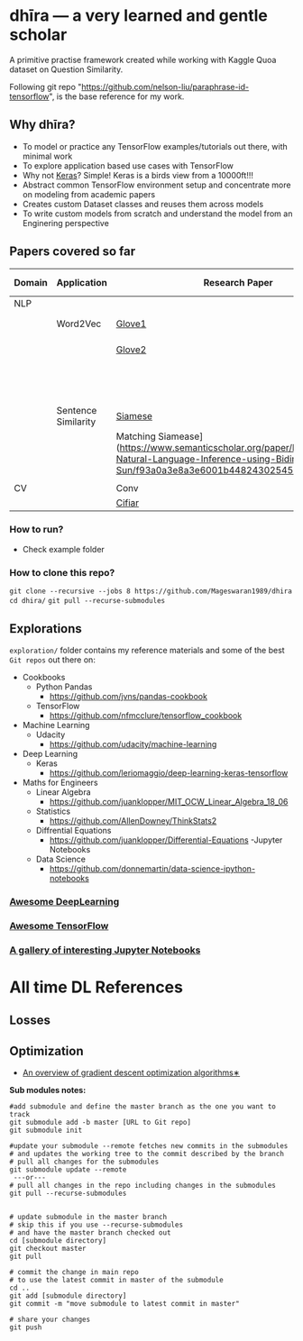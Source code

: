 # dhīra — a very learned and gentle scholar

A primitive practise framework created while working with Kaggle Quoa dataset on Question Similarity.

Following git repo "https://github.com/nelson-liu/paraphrase-id-tensorflow", is the base reference for my work.


## Why dhīra?
- To model or practice any TensorFlow examples/tutorials out there, with minimal work
- To explore application based use cases with TensorFlow
- Why not [Keras](https://github.com/fchollet/keras/)? Simple! Keras is a birds view from a 10000ft!!!
- Abstract common TensorFlow environment setup and concentrate more on modeling from academic papers
- Creates custom Dataset classes and reuses them across models
- To write custom models from scratch and understand the model from an Enginering perspective

## Papers covered so far

| Domain  | Application         | Research Paper                                                                                                                                                | Dataset                                                                   | dhīra Reference                                                                              | TF/Keras | References                                                                              |
|---------|---------------------|---------------------------------------------------------------------------------------------------------------------------------------------------------------|---------------------------------------------------------------------------|----------------------------------------------------------------------------------------------|----------|-----------------------------------------------------------------------------------------|
| NLP     |                     |                                                                                                                                                               |                                                                           |                                                                                              |          |                                                                                         |
|         | Word2Vec            | [Glove1](https://arxiv.org/abs/1408.5882)                                                                                                                     | [Moview Review](http://www.cs.cornell.edu/people/pabo/movie-review-data/) | [model](dhira/tf/models/word2vec/glove.py)[dataset](dhira/tf/data/dataset/movie_review.py)   | TF       | http://cs231n.github.io/convolutional-networks/                                         |
|         |                     | [Glove2](https://arxiv.org/abs/1510.03820)                                                                                                                    |                                                                           |                                                                                              |          | http://www.wildml.com/2015/11/understanding-convolutional-neural-networks-for-nlp       |
|         |                     |                                                                                                                                                               |                                                                           |                                                                                              |          | http://www.wildml.com/2015/12/implementing-a-cnn-for-text-classification-in-tensorflow/ |
|         |                     |                                                                                                                                                               |                                                                           |                                                                                              |          | Git: https://github.com/yoonkim/CNN_sentence                                            |
|         | Sentence Similarity | [Siamese](https://www.aaai.org/ocs/index.php/AAAI/AAAI16/paper/download/12195/12023)                                                                          | [Quora](https://www.kaggle.com/quora/question-pairs-dataset)              | [model](dhira/tf/models/siamese/siamese_bilstm.py)[dataset](dhira/tf/data/dataset/quora.py)  | TF       |                                                                                         |
|         |                     | Matching Siamease](https://www.semanticscholar.org/paper/Learning-Natural-Language-Inference-using-Bidirect-Liu-Sun/f93a0a3e8a3e6001b4482430254595cf737697fa) |                                                                           | [model](dhira/tf/models/siamese/matching_bilstm.py)[dataset](dhira/tf/data/dataset/quora.py) |          |                                                                                         |
|         |                     |                                                                                                                                                               |                                                                           |                                                                                              |          |                                                                                         |
| CV      |                     | Conv                                                                                                                                                          |                                                                           |                                                                                              |          |                                                                                         |
|         |                     | [Cifiar](https://www.cs.toronto.edu/~kriz/cifar.html)                                                                                                         |                                                                           |                                                                                              |          |                                                                                         |            
    
### How to run?
- Check example folder


### How to clone this repo?
`git clone --recursive --jobs 8 https://github.com/Mageswaran1989/dhira`
`cd dhira/`
`git pull --recurse-submodules`

## Explorations

`exploration/` folder contains my reference materials and some of the best `Git repos` out there on:
- Cookbooks
    - Python Pandas
        - https://github.com/jvns/pandas-cookbook
    - TensorFlow
        - https://github.com/nfmcclure/tensorflow_cookbook
- Machine Learning
    - Udacity
        - https://github.com/udacity/machine-learning
- Deep Learning
    - Keras
        - https://github.com/leriomaggio/deep-learning-keras-tensorflow
- Maths for Engineers 
    - Linear Algebra
        - https://github.com/juanklopper/MIT_OCW_Linear_Algebra_18_06
    - Statistics
        - https://github.com/AllenDowney/ThinkStats2
    - Diffrential Equations
        - https://github.com/juanklopper/Differential-Equations
-Jupyter Notebooks
    - Data Science 
        - https://github.com/donnemartin/data-science-ipython-notebooks

### [Awesome DeepLearning](https://github.com/ChristosChristofidis/awesome-deep-learning)
### [Awesome TensorFlow](https://github.com/jtoy/awesome-tensorflow)
### [A gallery of interesting Jupyter Notebooks](https://github.com/jupyter/jupyter/wiki/A-gallery-of-interesting-Jupyter-Notebooks)  


# All time DL References
## Losses
## Optimization
- [An overview of gradient descent optimization
algorithms∗](https://arxiv.org/pdf/1609.04747v1.pdf)



**Sub modules notes:**

```commandline
#add submodule and define the master branch as the one you want to track  
git submodule add -b master [URL to Git repo]     
git submodule init

#update your submodule --remote fetches new commits in the submodules 
# and updates the working tree to the commit described by the branch  
# pull all changes for the submodules
git submodule update --remote
 ---or---
# pull all changes in the repo including changes in the submodules
git pull --recurse-submodules


# update submodule in the master branch
# skip this if you use --recurse-submodules
# and have the master branch checked out
cd [submodule directory]
git checkout master
git pull

# commit the change in main repo
# to use the latest commit in master of the submodule
cd ..
git add [submodule directory]
git commit -m "move submodule to latest commit in master"

# share your changes
git push
``` 
